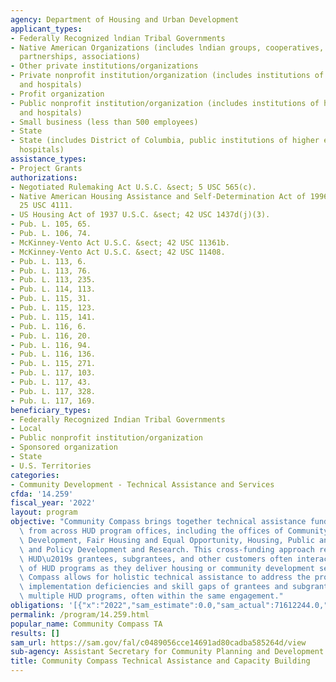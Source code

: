```yaml
---
agency: Department of Housing and Urban Development
applicant_types:
- Federally Recognized lndian Tribal Governments
- Native American Organizations (includes lndian groups, cooperatives, corporations,
  partnerships, associations)
- Other private institutions/organizations
- Private nonprofit institution/organization (includes institutions of higher education
  and hospitals)
- Profit organization
- Public nonprofit institution/organization (includes institutions of higher education
  and hospitals)
- Small business (less than 500 employees)
- State
- State (includes District of Columbia, public institutions of higher education and
  hospitals)
assistance_types:
- Project Grants
authorizations:
- Negotiated Rulemaking Act U.S.C. &sect; 5 USC 565(c).
- Native American Housing Assistance and Self-Determination Act of 1996 U.S.C. &sect;
  25 USC 4111.
- US Housing Act of 1937 U.S.C. &sect; 42 USC 1437d(j)(3).
- Pub. L. 105, 65.
- Pub. L. 106, 74.
- McKinney-Vento Act U.S.C. &sect; 42 USC 11361b.
- McKinney-Vento Act U.S.C. &sect; 42 USC 11408.
- Pub. L. 113, 6.
- Pub. L. 113, 76.
- Pub. L. 113, 235.
- Pub. L. 114, 113.
- Pub. L. 115, 31.
- Pub. L. 115, 123.
- Pub. L. 115, 141.
- Pub. L. 116, 6.
- Pub. L. 116, 20.
- Pub. L. 116, 94.
- Pub. L. 116, 136.
- Pub. L. 115, 271.
- Pub. L. 117, 103.
- Pub. L. 117, 43.
- Pub. L. 117, 328.
- Pub. L. 117, 169.
beneficiary_types:
- Federally Recognized Indian Tribal Governments
- Local
- Public nonprofit institution/organization
- Sponsored organization
- State
- U.S. Territories
categories:
- Community Development - Technical Assistance and Services
cfda: '14.259'
fiscal_year: '2022'
layout: program
objective: "Community Compass brings together technical assistance funding appropriations\
  \ from across HUD program offices, including the offices of Community Planning and\
  \ Development, Fair Housing and Equal Opportunity, Housing, Public and Indian Housing,\
  \ and Policy Development and Research. This cross-funding approach recognizes that\
  \ HUD\u2019s grantees, subgrantees, and other customers often interact with a variety\
  \ of HUD programs as they deliver housing or community development services.  Community\
  \ Compass allows for holistic technical assistance to address the program and policy\
  \ implementation deficiencies and skill gaps of grantees and subgrantees across\
  \ multiple HUD programs, often within the same engagement."
obligations: '[{"x":"2022","sam_estimate":0.0,"sam_actual":71612244.0,"usa_spending_actual":59086103.01},{"x":"2023","sam_estimate":201182543.0,"sam_actual":0.0,"usa_spending_actual":444098.25},{"x":"2024","sam_estimate":81000000.0,"sam_actual":0.0,"usa_spending_actual":0.0}]'
permalink: /program/14.259.html
popular_name: Community Compass TA
results: []
sam_url: https://sam.gov/fal/c0489056cce14691ad80cadba585264d/view
sub-agency: Assistant Secretary for Community Planning and Development
title: Community Compass Technical Assistance and Capacity Building
---
```

